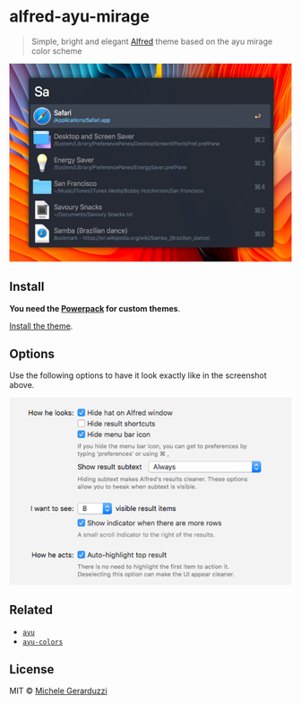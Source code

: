 # alfred-ayu-mirage

> Simple, bright and elegant [Alfred](https://www.alfredapp.com/) theme based on the ayu mirage color scheme

![](screenshot.png)


## Install

**You need the [Powerpack](https://www.alfredapp.com/powerpack/) for custom themes**.

[Install the theme](https://www.alfredapp.com/extras/theme/DdJnAGOder/).


## Options

Use the following options to have it look exactly like in the screenshot above.

![](options.png)


## Related

- [`ayu`](https://github.com/dempfi/ayu)
- [`ayu-colors`](https://github.com/ayu-theme/ayu-colors)

## License

MIT © [Michele Gerarduzzi](https://github.com/michelegera)
